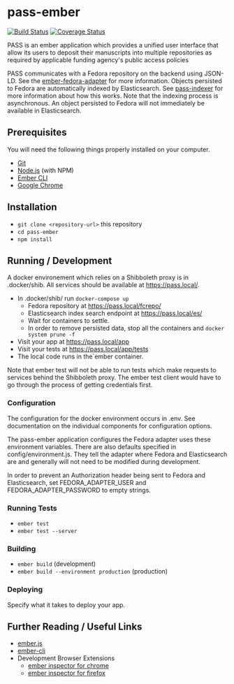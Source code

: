 # pass-ember
[![Build Status](https://travis-ci.org/OA-PASS/pass-ember.png?branch=master)](https://travis-ci.org/OA-PASS/pass-ember)
[![Coverage Status](https://coveralls.io/repos/github/OA-PASS/pass-ember/badge.svg)](https://coveralls.io/github/OA-PASS/pass-ember)

PASS is an ember application which provides a unified user interface that allow its users to deposit their manuscripts
into multiple repositories as required by applicable funding agency's public access policies

PASS communicates with a Fedora repository on the backend using JSON-LD. See the
[ember-fedora-adapter](https://github.com/OA-PASS/ember-fedora-adapter) for more information.
Objects persisted to Fedora are automatically indexed by Elasticsearch. See
[pass-indexer](https://github.com/OA-PASS/pass-indexer) for more information about how this works.
Note that the indexing process is asynchronous. An object persisted to Fedora will not immediately be available in Elasticsearch.

## Prerequisites

You will need the following things properly installed on your computer.

* [Git](https://git-scm.com/)
* [Node.js](https://nodejs.org/) (with NPM)
* [Ember CLI](https://ember-cli.com/)
* [Google Chrome](https://google.com/chrome/)

## Installation

* `git clone <repository-url>` this repository
* `cd pass-ember`
* `npm install`

## Running / Development

A docker environement which relies on a Shibboleth proxy is in .docker/shib. All services should
be available at https://pass.local/.

* In .docker/shib/ run `docker-compose up`
  * Fedora repository at https://pass.local/fcrepo/ 
  * Elasticsearch index search endpoint at https://pass.local/es/
  * Wait for containers to settle.
  * In order to remove persisted data, stop all the containers and `docker system prune -f`
* Visit your app at https://pass.local/app
* Visit your tests at https://pass.local/app/tests
* The local code runs in the`ember container.

Note that ember test will not be able to run tests which make requests to services behind
the Shibboleth proxy. The ember test client would have to go through the process of getting credentials first.

### Configuration

The configuration for the docker environment occurs in .env. See documentation on the individual
components for configuration options.

The pass-ember application configures the Fedora adapter uses these environment variables.
There are also defaults specified in config/environment.js. They tell the adapter where Fedora
and Elasticsearch are and generally will not need to be modified during development.

In order to prevent an Authorization header being sent to Fedora and Elasticsearch,
set FEDORA_ADAPTER_USER and FEDORA_ADAPTER_PASSWORD to empty strings.

### Running Tests

* `ember test`
* `ember test --server`

### Building

* `ember build` (development)
* `ember build --environment production` (production)

### Deploying

Specify what it takes to deploy your app.

## Further Reading / Useful Links

* [ember.js](https://emberjs.com/)
* [ember-cli](https://ember-cli.com/)
* Development Browser Extensions
  * [ember inspector for chrome](https://chrome.google.com/webstore/detail/ember-inspector/bmdblncegkenkacieihfhpjfppoconhi)
  * [ember inspector for firefox](https://addons.mozilla.org/en-US/firefox/addon/ember-inspector/)
